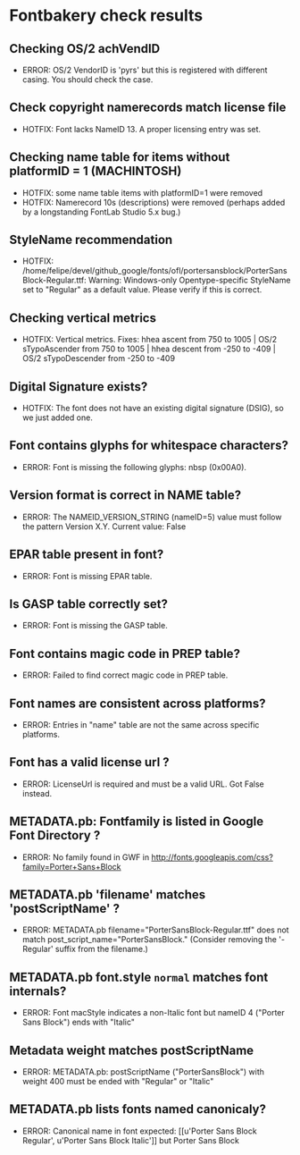 # Fontbakery check results
## Checking OS/2 achVendID
* ERROR: OS/2 VendorID is 'pyrs' but this is registered with different casing. You should check the case.

## Check copyright namerecords match license file
* HOTFIX: Font lacks NameID 13. A proper licensing entry was set.

## Checking name table for items without platformID = 1 (MACHINTOSH)
* HOTFIX: some name table items with platformID=1 were removed
* HOTFIX: Namerecord 10s (descriptions) were removed (perhaps added by a longstanding FontLab Studio 5.x bug.)

## StyleName recommendation
* HOTFIX: /home/felipe/devel/github_google/fonts/ofl/portersansblock/PorterSansBlock-Regular.ttf: Warning: Windows-only Opentype-specific StyleName set to "Regular" as a default value. Please verify if this is correct.

## Checking vertical metrics
* HOTFIX: Vertical metrics. Fixes: hhea ascent from 750 to 1005 | OS/2 sTypoAscender from 750 to 1005 | hhea descent from -250 to -409 | OS/2 sTypoDescender from -250 to -409

## Digital Signature exists?
* HOTFIX: The font does not have an existing digital signature (DSIG), so we just added one.

## Font contains glyphs for whitespace characters?
* ERROR: Font is missing the following glyphs: nbsp (0x00A0).

## Version format is correct in NAME table?
* ERROR: The NAMEID_VERSION_STRING (nameID=5) value must follow the pattern Version X.Y. Current value: False

## EPAR table present in font?
* ERROR: Font is missing EPAR table.

## Is GASP table correctly set?
* ERROR: Font is missing the GASP table.

## Font contains magic code in PREP table?
* ERROR: Failed to find correct magic code in PREP table.

## Font names are consistent across platforms?
* ERROR: Entries in "name" table are not the same across specific platforms.

## Font has a valid license url ?
* ERROR: LicenseUrl is required and must be a valid URL. Got False instead.

## METADATA.pb: Fontfamily is listed in Google Font Directory ?
* ERROR: No family found in GWF in http://fonts.googleapis.com/css?family=Porter+Sans+Block

## METADATA.pb 'filename' matches 'postScriptName' ?
* ERROR: METADATA.pb filename="PorterSansBlock-Regular.ttf" does not match post_script_name="PorterSansBlock." (Consider removing the '-Regular' suffix from the filename.)

## METADATA.pb font.style `normal` matches font internals?
* ERROR: Font macStyle indicates a non-Italic font but nameID 4 ("Porter Sans Block") ends with "Italic"

## Metadata weight matches postScriptName
* ERROR: METADATA.pb: postScriptName ("PorterSansBlock") with weight 400 must be ended with "Regular" or "Italic"

## METADATA.pb lists fonts named canonicaly?
* ERROR: Canonical name in font expected: [[u'Porter Sans Block Regular', u'Porter Sans Block Italic']] but Porter Sans Block

